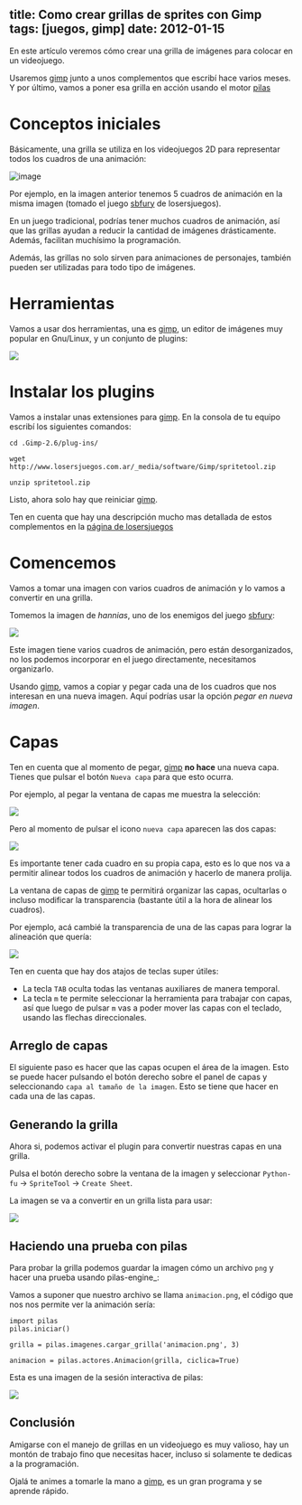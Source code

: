 title: Como crear grillas de sprites con Gimp
tags: [juegos, gimp]
date: 2012-01-15
---

En este artículo veremos cómo crear una grilla de
imágenes para colocar en un videojuego.

<!--more-->

Usaremos [gimp] junto a unos complementos que escribí
hace varios meses. Y por último, vamos
a poner esa grilla en acción usando el motor [pilas]

# Conceptos iniciales

Básicamente, una grilla se utiliza en los videojuegos 2D
para representar todos los cuadros de una animación:

![image](/images/como-crear-grillas-gimp/special.jpg)


Por ejemplo, en la imagen anterior tenemos 5 cuadros
de animación en la misma imagen (tomado el juego
[sbfury] de losersjuegos).

En un juego tradicional, podrías tener muchos cuadros
de animación, así que las grillas ayudan a reducir
la cantidad de imágenes drásticamente. Además, facilitan
muchísimo la programación.

Además, las grillas no solo sirven para animaciones
de personajes, también pueden ser utilizadas para todo
tipo de imágenes. 

# Herramientas

Vamos a usar dos herramientas, una es [gimp], un editor
de imágenes muy popular en Gnu/Linux, y un conjunto
de plugins:

![](/images/como-crear-grillas-gimp/gimp.jpg)


# Instalar los plugins

Vamos a instalar unas extensiones para [gimp]. En la
consola de tu equipo escribí los siguientes comandos:

    cd .Gimp-2.6/plug-ins/

    wget http://www.losersjuegos.com.ar/_media/software/Gimp/spritetool.zip

    unzip spritetool.zip

Listo, ahora solo hay que reiniciar [gimp].

Ten en cuenta que hay una descripción mucho mas detallada
de estos complementos en la [página de losersjuegos](http://www.losersjuegos.com.ar/software/Gimp)

    


# Comencemos

Vamos a tomar una imagen con varios cuadros de animación
y lo vamos a convertir en una grilla.

Tomemos la imagen de *hannias*, uno de los enemigos del
juego [sbfury]:

![](/images/como-crear-grillas-gimp/hannias.jpg)

Este imagen tiene varios cuadros de animación, pero están
desorganizados, no los podemos incorporar en el juego
directamente, necesitamos organizarlo.

Usando [gimp], vamos a copiar y pegar cada una de los cuadros
que nos interesan en una nueva imagen. Aquí podrías usar
la opción *pegar en nueva imagen*.

# Capas

Ten en cuenta que al momento de pegar, [gimp] **no hace** una nueva
capa. Tienes que pulsar el botón ``Nueva capa`` para que
esto ocurra.

Por ejemplo, al pegar la ventana de capas me muestra la selección:

![](/images/como-crear-grillas-gimp/pegar.jpg)

Pero al momento de pulsar el icono ``nueva capa`` aparecen
las dos capas:

![](/images/como-crear-grillas-gimp/pegar_en_capa.jpg)

Es importante tener cada cuadro en su propia capa, esto es lo que
nos va a permitir alinear todos los cuadros de animación y hacerlo
de manera prolija.

La ventana de capas de [gimp] te permitirá organizar las capas, ocultarlas
o incluso modificar la transparencia (bastante útil a la hora de
alinear los cuadros).

Por ejemplo, acá cambié la transparencia de una de las capas para
lograr la alineación que quería:

![](/images/como-crear-grillas-gimp/alpha.jpg)

Ten en cuenta que hay dos atajos de teclas
super útiles:

 - La tecla ``TAB`` oculta todas las ventanas auxiliares de manera temporal.
 - La tecla ``m`` te permite seleccionar la herramienta para trabajar con capas, así que luego de pulsar ``m`` vas a poder mover las capas con el teclado, usando las flechas direccionales.


## Arreglo de capas

El siguiente paso es hacer que las capas ocupen el área de la
imagen. Esto se puede hacer pulsando el botón derecho sobre el panel
de capas y seleccionando ``capa al tamaño de la imagen``. Esto
se tiene que hacer en cada una de las capas.

## Generando la grilla

Ahora si, podemos activar el plugin para convertir nuestras
capas en una grilla.

Pulsa el botón derecho sobre la ventana de la imagen y seleccionar
``Python-fu`` → ``SpriteTool`` → ``Create Sheet``.

La imagen se va a convertir en un grilla lista para usar:


![](/images/como-crear-grillas-gimp/final.jpg)


Haciendo una prueba con pilas
-----------------------------

Para probar la grilla podemos guardar la imagen cómo un
archivo ``png`` y hacer una prueba usando pilas-engine_:

Vamos a suponer que nuestro archivo se llama ``animacion.png``, el
código que nos nos permite ver la animación sería:

    import pilas
    pilas.iniciar()

    grilla = pilas.imagenes.cargar_grilla('animacion.png', 3)

    animacion = pilas.actores.Animacion(grilla, ciclica=True)
    
Esta es una imagen de la sesión interactiva de pilas:

![](/images/como-crear-grillas-gimp/prueba.jpg)


Conclusión
----------

Amigarse con el manejo de grillas en un videojuego es muy
valioso, hay un montón de trabajo fino que necesitas
hacer, incluso si solamente te dedicas a la programación.

Ojalá te animes a tomarle la mano a [gimp], es un gran
programa y se aprende rápido.


[gimp]: http://www.gimp.org/
[pilas]: http://www.pilas-engine.com.ar
[sbfury]: https://github.com/hugoruscitti/sbfury 
